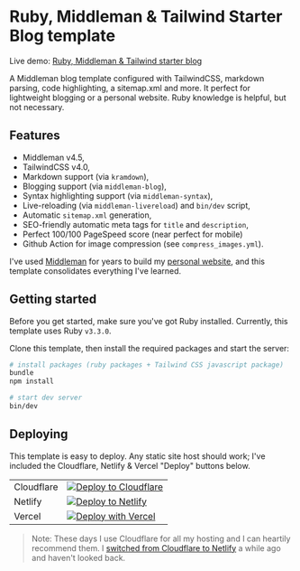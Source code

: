 # Ruby, Middleman & Tailwind Starter Blog template

Live demo: [Ruby, Middleman & Tailwind starter blog](https://ruby-middleman-tailwind-starter-blog.pages.dev)

A Middleman blog template configured with TailwindCSS, markdown parsing, code highlighting, a sitemap.xml and more. It perfect for lightweight blogging or a personal website. Ruby knowledge is helpful, but not necessary.

## Features

- Middleman v4.5,
- TailwindCSS v4.0,
- Markdown support (via `kramdown`),
- Blogging support (via `middleman-blog`),
- Syntax highlighting support (via `middleman-syntax`),
- Live-reloading (via `middleman-livereload`) and `bin/dev` script,
- Automatic `sitemap.xml` generation,
- SEO-friendly automatic meta tags for `title` and `description`,
- Perfect 100/100 PageSpeed score (near perfect for mobile)
- Github Action for image compression (see `compress_images.yml`).

I've used [Middleman](https://middlemanapp.com/) for years to build my [personal website](https://harrisonbroadbent.com/about), and this template consolidates everything I've learned.

## Getting started

Before you get started, make sure you've got Ruby installed. Currently, this template uses Ruby `v3.3.0`.

Clone this template, then install the required packages and start the server:

```sh
# install packages (ruby packages + Tailwind CSS javascript package)
bundle
npm install

# start dev server
bin/dev
```

## Deploying

This template is easy to deploy. Any static site host should work; I've included the Cloudflare, Netlify & Vercel "Deploy" buttons below.

|            |                                                                                                                                                                                                   |
| ---------- | ------------------------------------------------------------------------------------------------------------------------------------------------------------------------------------------------- |
| Cloudflare | [![Deploy to Cloudflare](https://deploy.workers.cloudflare.com/button)](https://deploy.workers.cloudflare.com/?url=https://github.com/harrison-broadbent/ruby-middleman-tailwind-starter-blog)    |
| Netlify    | [![Deploy to Netlify](https://www.netlify.com/img/deploy/button.svg)](https://app.netlify.com/start/deploy?repository=https://github.com/harrison-broadbent/ruby-middleman-tailwind-starter-blog) |
| Vercel     | [![Deploy with Vercel](https://vercel.com/button)](https://vercel.com/new/clone?repository-url=https%3A%2F%2Fgithub.com%2Fharrison-broadbent%2Fruby-middleman-tailwind-starter-blog)              |

> Note: These days I use Cloudflare for all my hosting and I can heartily recommend them. I [switched from Cloudflare to Netlify](https://harrisonbroadbent.com/blog/goodbye-netlify-hello-cloudflare/) a while ago and haven't looked back.
